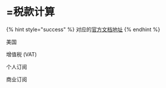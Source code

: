 # =税款计算

{% hint style="success" %}
对应的[官方文档地址](https://bitwarden.com/help/tax-calculation/)
{% endhint %}

美国

增值税 (VAT)

个人订阅

商业订阅
